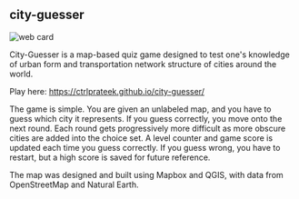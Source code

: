 
## city-guesser

![web card](data/webcard.png)

City-Guesser is a map-based quiz game designed to test one's knowledge of urban form and transportation network structure of cities around the world. 

Play here: https://ctrlprateek.github.io/city-guesser/

The game is simple. You are given an unlabeled map, and you have to guess which city it represents. If you guess correctly, you move onto the next round. Each round gets progressively more difficult as more obscure cities are added into the choice set. A level counter and game score is updated each time you guess correctly. If you guess wrong, you have to restart, but a high score is saved for future reference.

The map was designed and built using Mapbox and QGIS, with data from OpenStreetMap and Natural Earth. 

